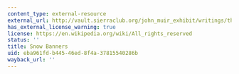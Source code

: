 ```yaml
---
content_type: external-resource
external_url: http://vault.sierraclub.org/john_muir_exhibit/writings/the_yosemite/chapter_4.aspx
has_external_license_warning: true
license: https://en.wikipedia.org/wiki/All_rights_reserved
status: ''
title: Snow Banners
uid: eba961fd-b445-46ed-8f4a-37815540286b
wayback_url: ''
---
```

